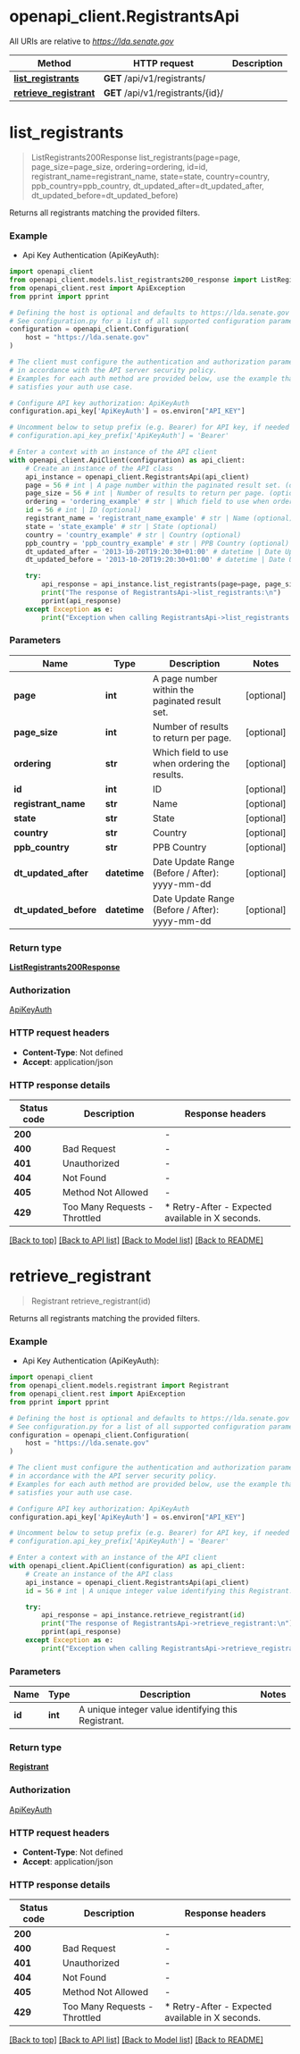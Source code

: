 # openapi_client.RegistrantsApi

All URIs are relative to *https://lda.senate.gov*

Method | HTTP request | Description
------------- | ------------- | -------------
[**list_registrants**](RegistrantsApi.md#list_registrants) | **GET** /api/v1/registrants/ | 
[**retrieve_registrant**](RegistrantsApi.md#retrieve_registrant) | **GET** /api/v1/registrants/{id}/ | 


# **list_registrants**
> ListRegistrants200Response list_registrants(page=page, page_size=page_size, ordering=ordering, id=id, registrant_name=registrant_name, state=state, country=country, ppb_country=ppb_country, dt_updated_after=dt_updated_after, dt_updated_before=dt_updated_before)



Returns all registrants matching the provided filters.

### Example

* Api Key Authentication (ApiKeyAuth):

```python
import openapi_client
from openapi_client.models.list_registrants200_response import ListRegistrants200Response
from openapi_client.rest import ApiException
from pprint import pprint

# Defining the host is optional and defaults to https://lda.senate.gov
# See configuration.py for a list of all supported configuration parameters.
configuration = openapi_client.Configuration(
    host = "https://lda.senate.gov"
)

# The client must configure the authentication and authorization parameters
# in accordance with the API server security policy.
# Examples for each auth method are provided below, use the example that
# satisfies your auth use case.

# Configure API key authorization: ApiKeyAuth
configuration.api_key['ApiKeyAuth'] = os.environ["API_KEY"]

# Uncomment below to setup prefix (e.g. Bearer) for API key, if needed
# configuration.api_key_prefix['ApiKeyAuth'] = 'Bearer'

# Enter a context with an instance of the API client
with openapi_client.ApiClient(configuration) as api_client:
    # Create an instance of the API class
    api_instance = openapi_client.RegistrantsApi(api_client)
    page = 56 # int | A page number within the paginated result set. (optional)
    page_size = 56 # int | Number of results to return per page. (optional)
    ordering = 'ordering_example' # str | Which field to use when ordering the results. (optional)
    id = 56 # int | ID (optional)
    registrant_name = 'registrant_name_example' # str | Name (optional)
    state = 'state_example' # str | State (optional)
    country = 'country_example' # str | Country (optional)
    ppb_country = 'ppb_country_example' # str | PPB Country (optional)
    dt_updated_after = '2013-10-20T19:20:30+01:00' # datetime | Date Update Range (Before / After): yyyy-mm-dd (optional)
    dt_updated_before = '2013-10-20T19:20:30+01:00' # datetime | Date Update Range (Before / After): yyyy-mm-dd (optional)

    try:
        api_response = api_instance.list_registrants(page=page, page_size=page_size, ordering=ordering, id=id, registrant_name=registrant_name, state=state, country=country, ppb_country=ppb_country, dt_updated_after=dt_updated_after, dt_updated_before=dt_updated_before)
        print("The response of RegistrantsApi->list_registrants:\n")
        pprint(api_response)
    except Exception as e:
        print("Exception when calling RegistrantsApi->list_registrants: %s\n" % e)
```



### Parameters


Name | Type | Description  | Notes
------------- | ------------- | ------------- | -------------
 **page** | **int**| A page number within the paginated result set. | [optional] 
 **page_size** | **int**| Number of results to return per page. | [optional] 
 **ordering** | **str**| Which field to use when ordering the results. | [optional] 
 **id** | **int**| ID | [optional] 
 **registrant_name** | **str**| Name | [optional] 
 **state** | **str**| State | [optional] 
 **country** | **str**| Country | [optional] 
 **ppb_country** | **str**| PPB Country | [optional] 
 **dt_updated_after** | **datetime**| Date Update Range (Before / After): yyyy-mm-dd | [optional] 
 **dt_updated_before** | **datetime**| Date Update Range (Before / After): yyyy-mm-dd | [optional] 

### Return type

[**ListRegistrants200Response**](ListRegistrants200Response.md)

### Authorization

[ApiKeyAuth](../README.md#ApiKeyAuth)

### HTTP request headers

 - **Content-Type**: Not defined
 - **Accept**: application/json

### HTTP response details

| Status code | Description | Response headers |
|-------------|-------------|------------------|
**200** |  |  -  |
**400** | Bad Request |  -  |
**401** | Unauthorized |  -  |
**404** | Not Found |  -  |
**405** | Method Not Allowed |  -  |
**429** | Too Many Requests - Throttled |  * Retry-After -  Expected available in X seconds. <br>  |

[[Back to top]](#) [[Back to API list]](../README.md#documentation-for-api-endpoints) [[Back to Model list]](../README.md#documentation-for-models) [[Back to README]](../README.md)

# **retrieve_registrant**
> Registrant retrieve_registrant(id)



Returns all registrants matching the provided filters.

### Example

* Api Key Authentication (ApiKeyAuth):

```python
import openapi_client
from openapi_client.models.registrant import Registrant
from openapi_client.rest import ApiException
from pprint import pprint

# Defining the host is optional and defaults to https://lda.senate.gov
# See configuration.py for a list of all supported configuration parameters.
configuration = openapi_client.Configuration(
    host = "https://lda.senate.gov"
)

# The client must configure the authentication and authorization parameters
# in accordance with the API server security policy.
# Examples for each auth method are provided below, use the example that
# satisfies your auth use case.

# Configure API key authorization: ApiKeyAuth
configuration.api_key['ApiKeyAuth'] = os.environ["API_KEY"]

# Uncomment below to setup prefix (e.g. Bearer) for API key, if needed
# configuration.api_key_prefix['ApiKeyAuth'] = 'Bearer'

# Enter a context with an instance of the API client
with openapi_client.ApiClient(configuration) as api_client:
    # Create an instance of the API class
    api_instance = openapi_client.RegistrantsApi(api_client)
    id = 56 # int | A unique integer value identifying this Registrant.

    try:
        api_response = api_instance.retrieve_registrant(id)
        print("The response of RegistrantsApi->retrieve_registrant:\n")
        pprint(api_response)
    except Exception as e:
        print("Exception when calling RegistrantsApi->retrieve_registrant: %s\n" % e)
```



### Parameters


Name | Type | Description  | Notes
------------- | ------------- | ------------- | -------------
 **id** | **int**| A unique integer value identifying this Registrant. | 

### Return type

[**Registrant**](Registrant.md)

### Authorization

[ApiKeyAuth](../README.md#ApiKeyAuth)

### HTTP request headers

 - **Content-Type**: Not defined
 - **Accept**: application/json

### HTTP response details

| Status code | Description | Response headers |
|-------------|-------------|------------------|
**200** |  |  -  |
**400** | Bad Request |  -  |
**401** | Unauthorized |  -  |
**404** | Not Found |  -  |
**405** | Method Not Allowed |  -  |
**429** | Too Many Requests - Throttled |  * Retry-After -  Expected available in X seconds. <br>  |

[[Back to top]](#) [[Back to API list]](../README.md#documentation-for-api-endpoints) [[Back to Model list]](../README.md#documentation-for-models) [[Back to README]](../README.md)

